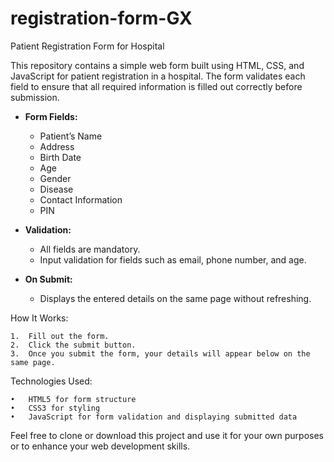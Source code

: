 # registration-form-GX
Patient Registration Form for Hospital

This repository contains a simple web form built using HTML, CSS, and JavaScript for patient registration in a hospital. The form validates each field to ensure that all required information is filled out correctly before submission.

- **Form Fields:**
  - Patient’s Name
  - Address
  - Birth Date
  - Age
  - Gender
  - Disease
  - Contact Information
  - PIN

- **Validation:**
  - All fields are mandatory.
  - Input validation for fields such as email, phone number, and age.

- **On Submit:**
  - Displays the entered details on the same page without refreshing.


How It Works:

	1.	Fill out the form.
	2.	Click the submit button.
	3.	Once you submit the form, your details will appear below on the same page.

Technologies Used:

	•	HTML5 for form structure
	•	CSS3 for styling
	•	JavaScript for form validation and displaying submitted data

Feel free to clone or download this project and use it for your own purposes or to enhance your web development skills.
